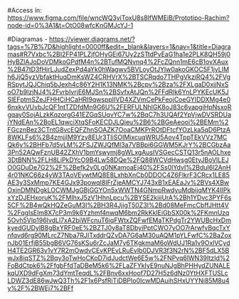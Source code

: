 #Access in: https://www.figma.com/file/wncWQ3viToxU8s8IfWMEiB/Prototipo-Rachim?node-id=0%3A1&t=OtO08wfcKnGMJcYJ-1


#Diagramas - https://viewer.diagrams.net/?tags=%7B%7D&highlight=0000ff&edit=_blank&layers=1&nav=1&title=Diagramas#R7Vxbc%2BI2FP41PLZjfOHyGEi67Uy2zSTtdPvEaG1ha1e2PLK8QH59j0HyBZlAJoDoVDMkoGPdfM4n%2BTufMQNvnq4%2FcZQnn1mE6cB1ovXAux%2B47tD3fHirLJudZexPd4aYk0hWagwv5BVLoyOtJYlw0akoGKOC5F1jyLIMh6JjQ5yzVbfaktHuqDmKsWZ4CRHVrX%2BTSCRqdo7THPgVkziRQ4%2FVgRSpytJQJChiq5bJexh4c86Y2H1K13NMK%2Bcpv%2Bza%2FXLgaD0xjjNxSoO7b9lzjNJ4%2FvrbIvrjE6MJSn%2BSvfxAtJQn%2FFdRIk6YnLPYKEcUK5JSlEFptmSZeJFHHCiHCaHRI9qwsppIIVD4XZVmCePkFeojCoeGYIDDXMg4e06nxkvVUvbJcQF1ntTZDfdMn9G6U%2FERFULNhlGK8oJ83c6vapgiHpNsxoRgqay0SojALzkKqzorgG41EZGqSUqvYC7w%2BqC7h3UQAf2YpVjwDVSRDUajYNdEAn%2BoEL1qwciXtqSFoKECDJLQjeu%2B6%2BGeAeooi%2BEMm%2FGcznBez3CTntG8vcEQFZhnSOAZK7OoaCMKPrROtDFtcfYOzLka5qD6PtzA8WKLFs6%2B4zmjjIM9Yzv8EUr3TIiSOIMixcuqWRU5Aov4TppTEkVVz7MCQk6y%2BHFb7d5vLM%2FSJZWJQfMl3a7VBBpi6GGWM5KJrY%2BCGbzAa3Pn52AQwFznUB42ZXhV1bmYswymj8gWLxgAusIVSGecCSTQ13r5nAOLhxe3DtBNN%2FLH8LiPkDYcO9B4Lw58DQe%2FQ88WCVdHwsg0EtyJBoVILEJO0GDuDe7G2%2F%2Befk2y0Lg0NKamoaEj40%2FSs0lYdvI%2BduI6l2AnH4r01NKC66z4yW3TAoVEywtMQ8E8LxhbXnCb0DDOC4Z6FlkrF3CRcx1LE85AE3y3SxMmp7KE4GJx93powqI8IFrZjeAMCYJ743xB1xEAEaJv%2BVs4XBwOxjnDMNDgkLOCWMJgGBjGGYOn5xWWTN4GNmpRwdyuMdbijqMYK4IIPkxYzDJEHxoruK%2FMIhxJ5zV1HhnLpcu%2BYSE2kiiiUrA%2Bh1YDvc3PYF6s5CF%2B4wQkHQZeGuM3I%2BH3R4JjigT50Z3I%2Bd08MeFmcCbffJHtt4V%2FqgIsElm8X7cP3m9k6Yzhmf4nwqM6bm2RkKkIEiGbSX00k%2FKmnUzq5Ovh5VIp196IvdLl7xA2biWFcnuT6iqFWtxZQFwfEMaTKPdgTr2YWUBcHxDmkyedGUDylB8gBxYRF0eE%2BZTJ0y8aT8DbyiPptCWO7yOO7rArwfvBqcTxYnfqvd6rg90MLrcZ7Nba7RJITxddrQZvDA7G6aM30uAQM1pYLFwfC%2BaZoxnJb01ErfjB55bgB6VG76sKSu6rZcJaM7y6TKgkmaM6oWdUJ1Ra1v9OxlVCydH4TE2GR63v1vY7R2mOwdvCEvKPEvLRuEvIb0DJVR3f3N2rN%2BF5dLX5BwJx8iqSTZ%2Bqy3oTwHoCKoD7idJudctWe6E5w%2FNPvq6lWN39ItzId%2FoBdCtpk6%2FfgbFfdTaDBeM5k6%2FLaZFYkIyE9nuNJgBhPHHydZUNALEkqUXD9dFgXm73dYmtTeqdL%2FBnv6xxHoof7D27H5z6dNz0YtHXFTUSLcLDWZ3dE86wJwQ3Th%2F1x6PsfRiTiDBPIo0IcwMDAuihSHxUYYNi85M8u4y%2F%2BWEj7%2BFf 
